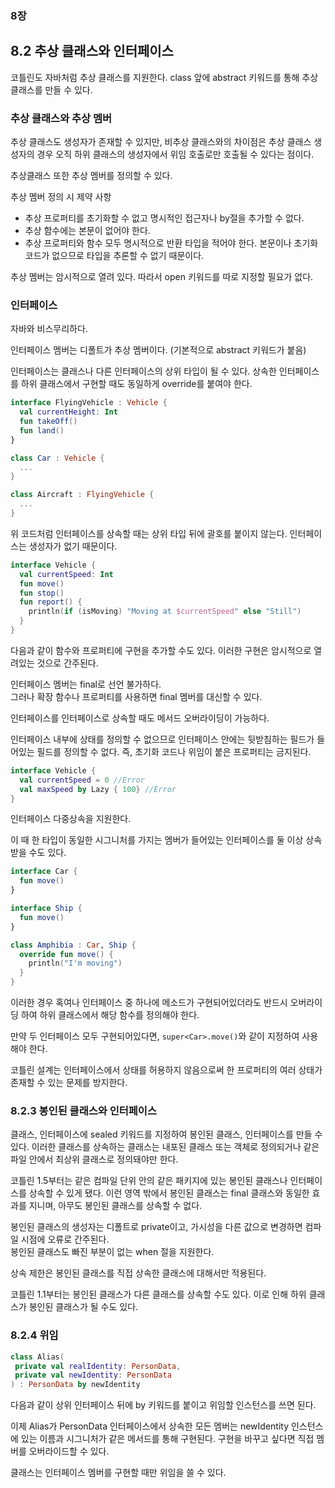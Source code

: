 ### 8장

## 8.2 추상 클래스와 인터페이스
코틀린도 자바처럼 추상 클래스를 지원한다. class 앞에 abstract 키워드를 통해 추상클래스를 만들 수 있다.

### 추상 클래스와 추상 멤버
추상 클래스도 생성자가 존재할 수 있지만, 비추상 클래스와의 차이점은 추상 클래스 생성자의 경우 오직 하위 클래스의 생성자에서 위임 호출로만 호출될 수 있다는 점이다.

추상클래스 또한 추상 멤버를 정의할 수 있다.

추상 멤버 정의 시 제약 사항
- 추상 프로퍼티를 초기화할 수 없고 명시적인 접근자나 by절을 추가할 수 없다.
- 추상 함수에는 본문이 없어야 한다.
- 추상 프로퍼티와 함수 모두 명시적으로 반환 타입을 적어야 한다. 본문이나 초기화 코드가 없으므로 타입을 추론할 수 없기 때문이다.

추상 멤버는 암시적으로 열려 있다. 따라서 open 키워드를 따로 지정할 필요가 없다.

### 인터페이스
자바와 비스무리하다.

인터페이스 멤버는 디폴트가 추상 멤버이다. (기본적으로 abstract 키워드가 붙음)

인터페이스는 클래스나 다른 인터페이스의 상위 타입이 될 수 있다. 상속한 인터페이스를 하위 클래스에서 구현할 때도 동일하게 override를 붙여야 한다.

```kotlin
interface FlyingVehicle : Vehicle {
  val currentHeight: Int
  fun takeOff()
  fun land()
}

class Car : Vehicle {
  ...
}

class Aircraft : FlyingVehicle {
  ...
}
```

위 코드처럼 인터페이스를 상속할 때는 상위 타입 뒤에 괄호를 붙이지 않는다. 인터페이스는 생성자가 없기 때문이다.

```kotlin
interface Vehicle {
  val currentSpeed: Int
  fun move()
  fun stop()
  fun report() {
    println(if (isMoving) "Moving at $currentSpeed" else "Still")
  }
}
```

다음과 같이 함수와 프로퍼티에 구현을 추가할 수도 있다. 이러한 구현은 암시적으로 열려있는 것으로 간주된다.

인터페이스 멤버는 final로 선언 불가하다.  
그러나 확장 함수나 프로퍼티를 사용하면 final 멤버를 대신할 수 있다.  

인터페이스를 인터페이스로 상속할 때도 메서드 오버라이딩이 가능하다.

인터페이스 내부에 상태를 정의할 수 없으므로 인터페이스 안에는 뒷받침하는 필드가 들어있는 필드를 정의할 수 없다. 즉, 초기화 코드나 위임이 붙은 프로퍼티는 금지된다.

```kotlin
interface Vehicle {
  val currentSpeed = 0 //Error
  val maxSpeed by Lazy { 100} //Error
}
```

인터페이스 다중상속을 지원한다.

이 때 한 타입이 동일한 시그니처를 가지는 멤버가 들어있는 인터페이스를 둘 이상 상속받을 수도 있다.

```kotlin
interface Car {
  fun move()
}

interface Ship {
  fun move()
}

class Amphibia : Car, Ship {
  override fun move() {
    println("I'm moving")
  }
}
```

이러한 경우 혹여나 인터페이스 중 하나에 메소드가 구현되어있더라도 반드시 오버라이딩 하여 하위 클래스에서 해당 함수를 정의해야 한다.

만약 두 인터페이스 모두 구현되어있다면, `super<Car>.move()`와 같이 지정하여 사용해야 한다.

코틀린 설계는 인터페이스에서 상태를 허용하지 않음으로써 한 프로퍼티의 여러 상태가 존재할 수 있는 문제를 방지한다.

### 8.2.3 봉인된 클래스와 인터페이스
클래스, 인터페이스에 sealed 키워드를 지정하여 봉인된 클래스, 인터페이스를 만들 수 있다. 이러한 클래스를 상속하는 클래스는 내포된 클래스 또는 객체로 정의되거나 같은 파일 안에서 최상위 클래스로 정의돼야만 한다.

코틀린 1.5부터는 같은 컴파일 단위 안의 같은 패키지에 있는 봉인된 클래스나 인터페이스를 상속할 수 있게 됐다. 이런 영역 밖에서 봉인된 클래스는 final 클래스와 동일한 효과를 지니며, 아무도 봉인된 클래스를 상속할 수 없다.

봉인된 클래스의 생성자는 디폴트로 private이고, 가시성을 다른 값으로 변경하면 컴파일 시점에 오류로 간주된다.  
 봉인된 클래스도 빠진 부분이 없는 when 절을 지원한다.

 상속 제한은 봉인된 클래스를 직접 상속한 클래스에 대해서만 적용된다.

 코틀린 1.1부터는 봉인된 클래스가 다른 클래스를 상속할 수도 있다. 이로 인해 하위 클래스가 봉인된 클래스가 될 수도 있다.

 ### 8.2.4 위임
 ```kotlin
 class Alias(
  private val realIdentity: PersonData,
  private val newIdentity: PersonData
) : PersonData by newIdentity
 ```

 다음과 같이 상위 인터페이스 뒤에 by 키워드를 붙이고 위임할 인스턴스를 쓰면 된다.

 이제 Alias가 PersonData 인터페이스에서 상속한 모든 멤버는 newIdentity 인스턴스에 있는 이름과 시그니처가 같은 메서드를 통해 구현된다. 구현을 바꾸고 싶다면 직접 멤버를 오버라이드할 수 있다.

 클래스는 인터페이스 멤버를 구현할 때만 위임을 쓸 수 있다.
 